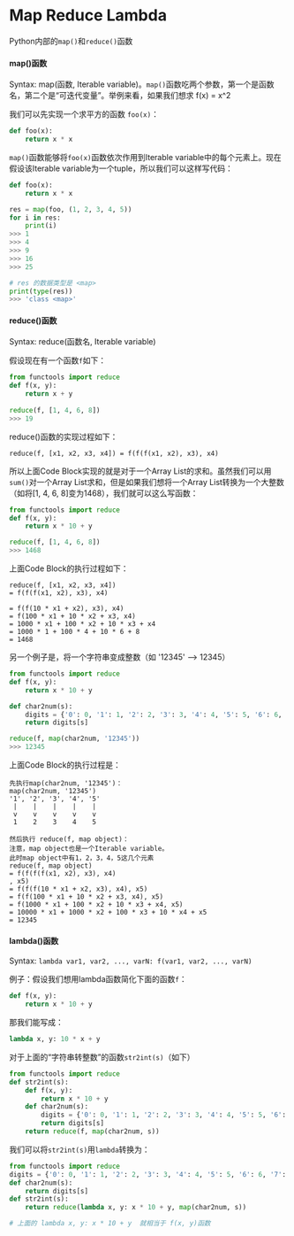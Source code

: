 # Map Reduce Lambda

Python内部的`map()`和`reduce()`函数

#### map\(\)函数

Syntax: map\(函数, Iterable variable\)。`map()`函数吃两个参数，第一个是函数名，第二个是“可迭代变量”。举例来看，如果我们想求 f\(x\) = x^2

我们可以先实现一个求平方的函数 `foo(x)`：

```python
def foo(x):
    return x * x
```

`map()`函数能够将`foo(x)`函数依次作用到Iterable variable中的每个元素上。现在假设该Iterable variable为一个tuple，所以我们可以这样写代码：

```python
def foo(x):
    return x * x

res = map(foo, (1, 2, 3, 4, 5))
for i in res:
    print(i)
>>> 1
>>> 4
>>> 9
>>> 16
>>> 25

# res 的数据类型是 <map>
print(type(res))
>>> 'class <map>'
```



#### reduce\(\)函数

Syntax: reduce\(函数名, Iterable variable\)

假设现在有一个函数`f`如下：

```python
from functools import reduce
def f(x, y):
    return x + y
    
reduce(f, [1, 4, 6, 8])
>>> 19
```

reduce\(\)函数的实现过程如下：

`reduce(f, [x1, x2, x3, x4]) = f(f(f(x1, x2), x3), x4)`

所以上面Code Block实现的就是对于一个Array  List的求和。虽然我们可以用`sum()`对一个Array  List求和，但是如果我们想将一个Array  List转换为一个大整数（如将\[1, 4, 6, 8\]变为1468），我们就可以这么写函数：

```python
from functools import reduce
def f(x, y):
    return x * 10 + y

reduce(f, [1, 4, 6, 8])
>>> 1468
```

上面Code Block的执行过程如下：

```text
reduce(f, [x1, x2, x3, x4])
= f(f(f(x1, x2), x3), x4)
= f(f(10 * x1 + x2), x3), x4)
= f(100 * x1 + 10 * x2 + x3, x4)
= 1000 * x1 + 100 * x2 + 10 * x3 + x4
= 1000 * 1 + 100 * 4 + 10 * 6 + 8
= 1468
```

另一个例子是，将一个字符串变成整数（如 '12345' --&gt; 12345）

```python
from functools import reduce
def f(x, y):
    return x * 10 + y

def char2num(s):
    digits = {'0': 0, '1': 1, '2': 2, '3': 3, '4': 4, '5': 5, '6': 6, '7': 7, '8': 8, '9': 9}
    return digits[s]

reduce(f, map(char2num, '12345'))
>>> 12345
```

上面Code Block的执行过程是：

```text
先执行map(char2num, '12345')：
map(char2num, '12345')
'1', '2', '3', '4', '5'
 |    |    |    |    |
 v    v    v    v    v
 1    2    3    4    5

然后执行 reduce(f, map object)：
注意，map object也是一个Iterable variable。
此时map object中有1，2，3，4，5这几个元素
reduce(f, map object)
= f(f(f(f(x1, x2), x3), x4), x5)
= f(f(f(10 * x1 + x2, x3), x4), x5)
= f(f(100 * x1 + 10 * x2 + x3, x4), x5)
= f(1000 * x1 + 100 * x2 + 10 * x3 + x4, x5)
= 10000 * x1 + 1000 * x2 + 100 * x3 + 10 * x4 + x5
= 12345
```

#### lambda\(\)函数

Syntax: `lambda var1, var2, ..., varN: f(var1, var2, ..., varN)`

例子：假设我们想用lambda函数简化下面的函数`f`：

```python
def f(x, y):
    return x * 10 + y
```

那我们能写成：

```python
lambda x, y: 10 * x + y
```

对于上面的“字符串转整数”的函数`str2int(s)`（如下）

```python
from functools import reduce
def str2int(s):
    def f(x, y):
        return x * 10 + y
    def char2num(s):
        digits = {'0': 0, '1': 1, '2': 2, '3': 3, '4': 4, '5': 5, '6': 6, '7': 7, '8': 8, '9': 9}
        return digits[s]
    return reduce(f, map(char2num, s))
```

我们可以将`str2int(s)`用`lambda`转换为：

```python
from functools import reduce
digits = {'0': 0, '1': 1, '2': 2, '3': 3, '4': 4, '5': 5, '6': 6, '7': 7, '8': 8, '9': 9}
def char2num(s):
    return digits[s]
def str2int(s):
    return reduce(lambda x, y: x * 10 + y, map(char2num, s))

# 上面的 lambda x, y: x * 10 + y  就相当于 f(x, y)函数
```













